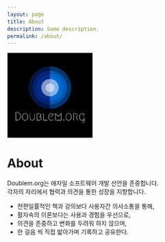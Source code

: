 ```yaml
---
layout: page
title: About
description: Some description.
permalink: /about/
---
```


<img class="img-rounded" src="/assets/img/logos/pinterest_profile_image.png" alt="Jay Ahn" width="200">

# About

Doublem.org는 애자일 소프트웨어 개발 선언을 존중합니다. <br>
각자의 자리에서 협력과 의견을 통한 성장을 지향합니다.

- 천편일률적인 책과 강의보다 사용자간 의사소통을 통해,
- 활자속의 이론보다는 사용과 경험을 우선으로,
- 의견을 존중하고 변화를 두려워 하지 않으며,
- 한 걸음 씩 직접 밟아가며 기록하고 공유한다.